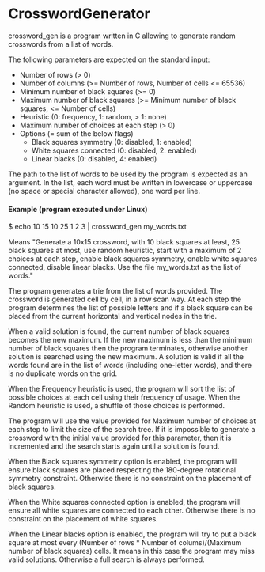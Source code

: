 # CrosswordGenerator

crossword_gen is a program written in C allowing to generate random crosswords from a list of words.

The following parameters are expected on the standard input:

- Number of rows (> 0)
- Number of columns (>= Number of rows, Number of cells <= 65536)
- Minimum number of black squares (>= 0)
- Maximum number of black squares (>= Minimum number of black squares, <= Number of cells)
- Heuristic (0: frequency, 1: random, > 1: none)
- Maximum number of choices at each step (> 0)
- Options (= sum of the below flags)
  - Black squares symmetry (0: disabled, 1: enabled)
  - White squares connected (0: disabled, 2: enabled)
  - Linear blacks (0: disabled, 4: enabled)

The path to the list of words to be used by the program is expected as an argument. In the list, each word must be written in lowercase or uppercase (no space or special character allowed), one word per line.

#### Example (program executed under Linux)

$ echo 10 15 10 25 1 2 3 | crossword_gen my_words.txt

Means "Generate a 10x15 crossword, with 10 black squares at least, 25 black squares at most, use random heuristic, start with a maximum of 2 choices at each step, enable black squares symmetry, enable white squares connected, disable linear blacks. Use the file my_words.txt as the list of words."

The program generates a trie from the list of words provided. The crossword is generated cell by cell, in a row scan way. At each step the program determines the list of possible letters and if a black square can be placed from the current horizontal and vertical nodes in the trie.

When a valid solution is found, the current number of black squares becomes the new maximum. If the new maximum is less than the minimum number of black squares then the program terminates, otherwise another solution is searched using the new maximum. A solution is valid if all the words found are in the list of words (including one-letter words), and there is no duplicate words on the grid.

When the Frequency heuristic is used, the program will sort the list of possible choices at each cell using their frequency of usage. When the Random heuristic is used, a shuffle of those choices is performed.

The program will use the value provided for Maximum number of choices at each step to limit the size of the search tree. If it is impossible to generate a crossword with the initial value provided for this parameter, then it is incremented and the search starts again until a solution is found.

When the Black squares symmetry option is enabled, the program will ensure black squares are placed respecting the 180-degree rotational symmetry constraint. Otherwise there is no constraint on the placement of black squares.

When the White squares connected option is enabled, the program will ensure all white squares are connected to each other. Otherwise there is no constraint on the placement of white squares.

When the Linear blacks option is enabled, the program will try to put a black square at most every (Number of rows \* Number of colums)/(Maximum number of black squares) cells. It means in this case the program may miss valid solutions. Otherwise a full search is always performed.
